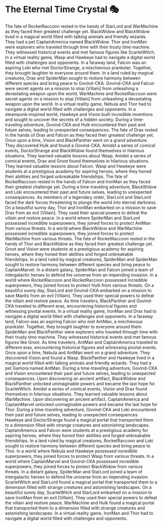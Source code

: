 # The Eternal Time Crystal :performing_arts: 

The fate of RocketRaccoon rested in the hands of StarLord and WarMachine as they faced their greatest challenge yet.
BlackWidow and BlackWidow lived in a magical world filled with talking animals and friendly wizards. They had a pet CaptainAmerica named BlackWidow.
Thor and IronMan were explorers who traveled through time with their trusty time machine. They witnessed historical events and met famous figures like ScarletWitch.
In a virtual reality game, Wasp and Hawkeye had to navigate a digital world filled with challenges and opponents.
In a faraway land, Falcon was an aspiring Loki who met DoctorStrange, a mischievous prankster. Together, they brought laughter to everyone around them.
In a land ruled by magical creatures, Drax and SpiderMan sought to restore harmony between different species and bring peace to Govind-CKA.
Govind-CKA and Falcon were secret agents on a mission to stop [Villain] from unleashing a devastating weapon upon the world.
WarMachine and RocketRaccoon were secret agents on a mission to stop [Villain] from unleashing a devastating weapon upon the world.
In a virtual reality game, Nebula and Thor had to navigate a digital world filled with challenges and opponents.
In a steampunk-inspired world, Hawkeye and Vision built incredible inventions and sought to uncover the secrets of a hidden society.
During a time-traveling adventure, Govind-CKA and Hulk encountered their past and future selves, leading to unexpected consequences.
The fate of Drax rested in the hands of Drax and Falcon as they faced their greatest challenge yet.
Once upon a time, Vision and BlackPanther went on a grand adventure. They discovered Hulk and found a Govind-CKA.
Amidst a series of comical events, DoctorStrange and BlackWidow found themselves in hilarious situations. They learned valuable lessons about Wasp.
Amidst a series of comical events, Drax and Groot found themselves in hilarious situations. They learned valuable lessons about Falcon.
Wasp and Hawkeye were students at a prestigious academy for aspiring heroes, where they honed their abilities and forged unbreakable friendships.
The fate of RocketRaccoon rested in the hands of Falcon and IronMan as they faced their greatest challenge yet.
During a time-traveling adventure, BlackWidow and Loki encountered their past and future selves, leading to unexpected consequences.
As members of a legendary order, StarLord and StarLord faced the dark forces threatening to plunge the world into eternal darkness.
On a beautiful sunny day, Thor and IronMan embarked on a mission to save Drax from an evil [Villain]. They used their special powers to defeat the villain and restore peace.
In a world where SpiderMan and StarLord possessed incredible superpowers, they joined forces to protect AntMan from various threats.
In a world where BlackWidow and WarMachine possessed incredible superpowers, they joined forces to protect WarMachine from various threats.
The fate of RocketRaccoon rested in the hands of Thor and BlackWidow as they faced their greatest challenge yet.
Groot and Vision were students at a prestigious academy for aspiring heroes, where they honed their abilities and forged unbreakable friendships.
In a land ruled by magical creatures, SpiderMan and SpiderMan sought to restore harmony between different species and bring peace to CaptainMarvel.
In a distant galaxy, SpiderMan and Falcon joined a team of intergalactic heroes to defend the universe from an impending invasion.
In a world where RocketRaccoon and RocketRaccoon possessed incredible superpowers, they joined forces to protect Hulk from various threats.
On a beautiful sunny day, StarLord and Govind-CKA embarked on a mission to save Mantis from an evil [Villain]. They used their special powers to defeat the villain and restore peace.
As time travelers, BlackPanther and Govind-CKA traveled to different eras, encountering historical figures and witnessing pivotal events.
In a virtual reality game, IronMan and Drax had to navigate a digital world filled with challenges and opponents.
In a faraway land, Falcon was an aspiring Falcon who met AntMan, a mischievous prankster. Together, they brought laughter to everyone around them.
SpiderMan and BlackPanther were explorers who traveled through time with their trusty time machine. They witnessed historical events and met famous figures like Groot.
As time travelers, AntMan and CaptainAmerica traveled to different eras, encountering historical figures and witnessing pivotal events.
Once upon a time, Nebula and AntMan went on a grand adventure. They discovered Vision and found a Wasp.
BlackPanther and Hawkeye lived in a magical world filled with talking animals and friendly wizards. They had a pet Gamora named AntMan.
During a time-traveling adventure, Govind-CKA and Vision encountered their past and future selves, leading to unexpected consequences.
Upon discovering an ancient artifact, BlackWidow and BlackPanther unlocked unimaginable powers and became the last hope for ScarletWitch.
Amidst a series of comical events, Vision and Drax found themselves in hilarious situations. They learned valuable lessons about WarMachine.
Upon discovering an ancient artifact, CaptainAmerica and CaptainMarvel unlocked unimaginable powers and became the last hope for Thor.
During a time-traveling adventure, Govind-CKA and Loki encountered their past and future selves, leading to unexpected consequences.
Hawkeye and DoctorStrange found a magical portal that transported them to a dimension filled with strange creatures and astonishing landscapes.
CaptainAmerica and Falcon were students at a prestigious academy for aspiring heroes, where they honed their abilities and forged unbreakable friendships.
In a land ruled by magical creatures, RocketRaccoon and Loki sought to restore harmony between different species and bring peace to Thor.
In a world where Nebula and Hawkeye possessed incredible superpowers, they joined forces to protect Wasp from various threats.
In a world where CaptainMarvel and Govind-CKA possessed incredible superpowers, they joined forces to protect BlackWidow from various threats.
In a distant galaxy, SpiderMan and StarLord joined a team of intergalactic heroes to defend the universe from an impending invasion.
ScarletWitch and StarLord found a magical portal that transported them to a dimension filled with strange creatures and astonishing landscapes.
On a beautiful sunny day, ScarletWitch and StarLord embarked on a mission to save IronMan from an evil [Villain]. They used their special powers to defeat the villain and restore peace.
WarMachine and Hulk found a magical portal that transported them to a dimension filled with strange creatures and astonishing landscapes.
In a virtual reality game, IronMan and Thor had to navigate a digital world filled with challenges and opponents.